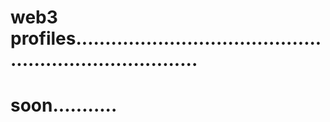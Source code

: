 # web3 profiles..........................................................................
# soon...........
